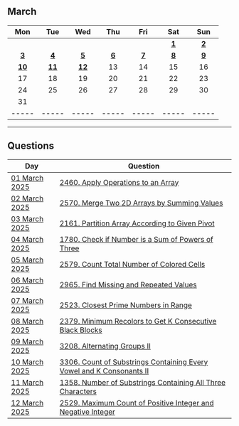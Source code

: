 March
---
| Mon | Tue | Wed | Thu | Fri | Sat | Sun |
| :---: | :---: | :---: | :---: | :---: | :---: | :---: |
|     |     |     |     |     | [**1**](01) | [**2**](02) |
| [**3**](03) | [**4**](04) | [**5**](05) | [**6**](06) | [**7**](07) | [**8**](08) | [**9**](09) |
| [**10**](10) | [**11**](11) | [**12**](12) | 13  | 14  | 15  | 16  |
| 17  | 18  | 19  | 20  | 21  | 22  | 23  |
| 24  | 25  | 26  | 27  | 28  | 29  | 30  |
| 31  |     |     |     |     |     |     |
| ----- | ----- | ----- | ----- | ----- | ----- | ----- |

---

Questions
---
| Day | Question |
| --- | --- |
| [01 March 2025](01) | [2460. Apply Operations to an Array](https://leetcode.com/problems/apply-operations-to-an-array) |
| [02 March 2025](02) | [2570. Merge Two 2D Arrays by Summing Values](https://leetcode.com/problems/merge-two-2d-arrays-by-summing-values) |
| [03 March 2025](03) | [2161. Partition Array According to Given Pivot](https://leetcode.com/problems/partition-array-according-to-given-pivot) |
| [04 March 2025](04) | [1780. Check if Number is a Sum of Powers of Three](https://leetcode.com/problems/check-if-number-is-a-sum-of-powers-of-three) |
| [05 March 2025](05) | [2579. Count Total Number of Colored Cells](https://leetcode.com/problems/count-total-number-of-colored-cells) |
| [06 March 2025](06) | [2965. Find Missing and Repeated Values](https://leetcode.com/problems/find-missing-and-repeated-values) |
| [07 March 2025](07) | [2523. Closest Prime Numbers in Range](https://leetcode.com/problems/closest-prime-numbers-in-range) |
| [08 March 2025](08) | [2379. Minimum Recolors to Get K Consecutive Black Blocks](https://leetcode.com/problems/minimum-recolors-to-get-k-consecutive-black-blocks) |
| [09 March 2025](09) | [3208. Alternating Groups II](https://leetcode.com/problems/alternating-groups-ii) |
| [10 March 2025](10) | [3306. Count of Substrings Containing Every Vowel and K Consonants II](https://leetcode.com/problems/count-of-substrings-containing-every-vowel-and-k-consonants-ii) |
| [11 March 2025](11) | [1358. Number of Substrings Containing All Three Characters](https://leetcode.com/problems/number-of-substrings-containing-all-three-characters) |
| [12 March 2025](12) | [2529. Maximum Count of Positive Integer and Negative Integer](https://leetcode.com/problems/maximum-count-of-positive-integer-and-negative-integer) |
